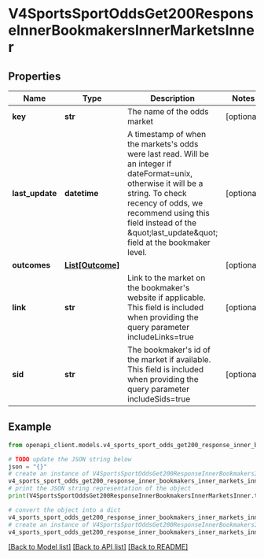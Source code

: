 # V4SportsSportOddsGet200ResponseInnerBookmakersInnerMarketsInner


## Properties

Name | Type | Description | Notes
------------ | ------------- | ------------- | -------------
**key** | **str** | The name of the odds market | [optional] 
**last_update** | **datetime** | A timestamp of when the markets&#39;s odds were last read. Will be an integer if dateFormat&#x3D;unix, otherwise it will be a string. To check recency of odds, we recommend using this field instead of the \&quot;last_update\&quot; field at the bookmaker level. | [optional] 
**outcomes** | [**List[Outcome]**](Outcome.md) |  | [optional] 
**link** | **str** | Link to the market on the bookmaker&#39;s website if applicable. This field is included when providing the query parameter includeLinks&#x3D;true | [optional] 
**sid** | **str** | The bookmaker&#39;s id of the market if available. This field is included when providing the query parameter includeSids&#x3D;true | [optional] 

## Example

```python
from openapi_client.models.v4_sports_sport_odds_get200_response_inner_bookmakers_inner_markets_inner import V4SportsSportOddsGet200ResponseInnerBookmakersInnerMarketsInner

# TODO update the JSON string below
json = "{}"
# create an instance of V4SportsSportOddsGet200ResponseInnerBookmakersInnerMarketsInner from a JSON string
v4_sports_sport_odds_get200_response_inner_bookmakers_inner_markets_inner_instance = V4SportsSportOddsGet200ResponseInnerBookmakersInnerMarketsInner.from_json(json)
# print the JSON string representation of the object
print(V4SportsSportOddsGet200ResponseInnerBookmakersInnerMarketsInner.to_json())

# convert the object into a dict
v4_sports_sport_odds_get200_response_inner_bookmakers_inner_markets_inner_dict = v4_sports_sport_odds_get200_response_inner_bookmakers_inner_markets_inner_instance.to_dict()
# create an instance of V4SportsSportOddsGet200ResponseInnerBookmakersInnerMarketsInner from a dict
v4_sports_sport_odds_get200_response_inner_bookmakers_inner_markets_inner_from_dict = V4SportsSportOddsGet200ResponseInnerBookmakersInnerMarketsInner.from_dict(v4_sports_sport_odds_get200_response_inner_bookmakers_inner_markets_inner_dict)
```
[[Back to Model list]](../README.md#documentation-for-models) [[Back to API list]](../README.md#documentation-for-api-endpoints) [[Back to README]](../README.md)


